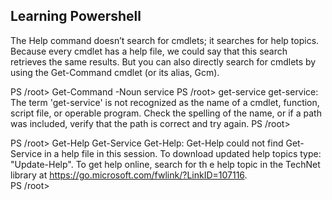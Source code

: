 ## Learning  Powershell

The Help command doesn’t search for cmdlets; it searches for help topics. Because every cmdlet has a help file, we could say that this search retrieves the same results. But you can also directly search for cmdlets by using the Get-Command cmdlet (or its alias, Gcm).

PS /root> Get-Command -Noun service
PS /root> get-service
get-service: The term 'get-service' is not recognized as the name of a cmdlet, function, script file, or operable program.
Check the spelling of the name, or if a path was included, verify that the path is correct and try again.
PS /root>

PS /root> Get-Help Get-Service
Get-Help: Get-Help could not find Get-Service in a help file in this session. To download updated help topics type: "Update-Help". To get help online, search for th
e help topic in the TechNet library at https://go.microsoft.com/fwlink/?LinkID=107116.                                                                              
PS /root>